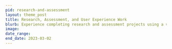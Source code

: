 ```yaml
---
pid: research-and-assessment
layout: theme_post
title: Research, Assessment, and User Experience Work
blurb: Experience completing research and assessment projects using a variety of methodologies and analysis techniques.
image: 
date_range: 
end_date: 2023-03-02
---
```


